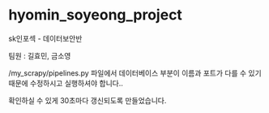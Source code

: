# hyomin_soyeong_project

sk인포섹 - 데이터보안반

팀원 : 길효민, 금소영

/my_scrapy/pipelines.py 파일에서
데이터베이스 부분이 이름과 포트가 다를 수 있기 때문에 수정하시고 실행하셔야 합니다..

확인하실 수 있게 30초마다 갱신되도록 만들었습니다.
